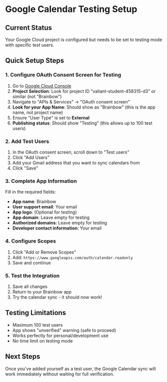# Google Calendar Testing Setup

## Current Status
Your Google Cloud project is configured but needs to be set to testing mode with specific test users.

## Quick Setup Steps

### 1. Configure OAuth Consent Screen for Testing
1. Go to [Google Cloud Console](https://console.cloud.google.com)
2. **Project Selection**: Look for project ID "valiant-student-458315-d3" or similar (not "Brainbow")
3. Navigate to "APIs & Services" → "OAuth consent screen"
4. **Look for your App Name**: Should show as "Brainbow" (this is the app name, not project name)
5. Ensure "User Type" is set to **External**
6. **Publishing status**: Should show "Testing" (this allows up to 100 test users)

### 2. Add Test Users
1. In the OAuth consent screen, scroll down to "Test users"
2. Click "Add Users"
3. Add your Gmail address that you want to sync calendars from
4. Click "Save"

### 3. Complete App Information
Fill in the required fields:
- **App name**: Brainbow
- **User support email**: Your email
- **App logo**: (Optional for testing)
- **App domain**: Leave empty for testing
- **Authorized domains**: Leave empty for testing
- **Developer contact information**: Your email

### 4. Configure Scopes
1. Click "Add or Remove Scopes"
2. Add: `https://www.googleapis.com/auth/calendar.readonly`
3. Save and continue

### 5. Test the Integration
1. Save all changes
2. Return to your Brainbow app
3. Try the calendar sync - it should now work!

## Testing Limitations
- Maximum 100 test users
- App shows "unverified" warning (safe to proceed)
- Works perfectly for personal/development use
- No time limit on testing mode

## Next Steps
Once you've added yourself as a test user, the Google Calendar sync will work immediately without waiting for full verification.
